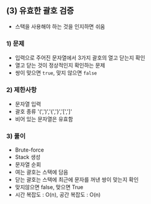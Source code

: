 ## (3) 유효한 괄호 검증
- 스택을 사용해야 하는 것을 인지하면 쉬움
### 1) 문제
- 입력으로 주어진 문자열에서 3가지 괄호의 열고 닫는지 확인
- 열고 닫는 것이 정상적인지 확인하는 문제
- 쌍이 맞으면 `true`, 맞지 않으면 `false`
### 2) 제한사항
- 문자열 입력
- 괄호 종류 '(',')','{','}','[',']'
- 비어 있는 문자열은 유효함
### 3) 풀이
- Brute-force
- Stack 생성
- 문자열 순회
- 여는 괄호는 스택에 담음
- 닫는 괄호는 스택에 최근에 문자를 꺼낸 쌍이 맞는지 확인
- 맞지않으면 false, 맞으면 True
- 시간 복잡도 : O(n), 공간 복잡도 : O(n)
